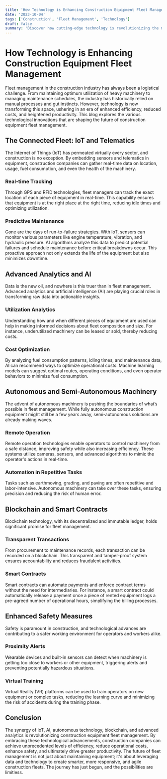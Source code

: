 ```yaml
---
title: 'How Technology is Enhancing Construction Equipment Fleet Management'
date: '2023-10-04'
tags: ['Construction', 'Fleet Management', 'Technology']
draft: false
summary: 'Discover how cutting-edge technology is revolutionizing the management of construction equipment fleets, resulting in increased efficiency, reduced costs, and greater productivity.'
---
```


# How Technology is Enhancing Construction Equipment Fleet Management

Fleet management in the construction industry has always been a logistical challenge. From maintaining optimum utilization of heavy machinery to managing maintenance schedules, the industry has historically relied on manual processes and gut instincts. However, technology is now transforming this space, ushering in an era of enhanced efficiency, reduced costs, and heightened productivity. This blog explores the various technological innovations that are shaping the future of construction equipment fleet management.

## The Connected Fleet: IoT and Telematics

The Internet of Things (IoT) has permeated virtually every sector, and construction is no exception. By embedding sensors and telematics in equipment, construction companies can gather real-time data on location, usage, fuel consumption, and even the health of the machinery.

### Real-time Tracking
Through GPS and RFID technologies, fleet managers can track the exact location of each piece of equipment in real-time. This capability ensures that equipment is at the right place at the right time, reducing idle times and optimizing utilization.

### Predictive Maintenance
Gone are the days of run-to-failure strategies. With IoT, sensors can monitor various parameters like engine temperature, vibration, and hydraulic pressure. AI algorithms analyze this data to predict potential failures and schedule maintenance before critical breakdowns occur. This proactive approach not only extends the life of the equipment but also minimizes downtime.

## Advanced Analytics and AI

Data is the new oil, and nowhere is this truer than in fleet management. Advanced analytics and artificial intelligence (AI) are playing crucial roles in transforming raw data into actionable insights.

### Utilization Analytics
Understanding how and when different pieces of equipment are used can help in making informed decisions about fleet composition and size. For instance, underutilized machinery can be leased or sold, thereby reducing costs.

### Cost Optimization
By analyzing fuel consumption patterns, idling times, and maintenance data, AI can recommend ways to optimize operational costs. Machine learning models can suggest optimal routes, operating conditions, and even operator behaviors to minimize fuel consumption.

## Autonomous and Semi-Autonomous Machinery

The advent of autonomous machinery is pushing the boundaries of what’s possible in fleet management. While fully autonomous construction equipment might still be a few years away, semi-autonomous solutions are already making waves.

### Remote Operation
Remote operation technologies enable operators to control machinery from a safe distance, improving safety while also increasing efficiency. These systems utilize cameras, sensors, and advanced algorithms to mimic the operator's actions in real-time.

### Automation in Repetitive Tasks
Tasks such as earthmoving, grading, and paving are often repetitive and labor-intensive. Autonomous machinery can take over these tasks, ensuring precision and reducing the risk of human error.

## Blockchain and Smart Contracts

Blockchain technology, with its decentralized and immutable ledger, holds significant promise for fleet management.

### Transparent Transactions
From procurement to maintenance records, each transaction can be recorded on a blockchain. This transparent and tamper-proof system ensures accountability and reduces fraudulent activities.

### Smart Contracts
Smart contracts can automate payments and enforce contract terms without the need for intermediaries. For instance, a smart contract could automatically release a payment once a piece of rented equipment logs a pre-agreed number of operational hours, simplifying the billing processes.

## Enhanced Safety Measures

Safety is paramount in construction, and technological advances are contributing to a safer working environment for operators and workers alike.

### Proximity Alerts
Wearable devices and built-in sensors can detect when machinery is getting too close to workers or other equipment, triggering alerts and preventing potentially hazardous situations.

### Virtual Training
Virtual Reality (VR) platforms can be used to train operators on new equipment or complex tasks, reducing the learning curve and minimizing the risk of accidents during the training phase.

## Conclusion

The synergy of IoT, AI, autonomous technology, blockchain, and advanced analytics is revolutionizing construction equipment fleet management. By embracing these technological advancements, construction companies can achieve unprecedented levels of efficiency, reduce operational costs, enhance safety, and ultimately drive greater productivity. The future of fleet management is not just about maintaining equipment; it's about leveraging data and technology to create smarter, more responsive, and agile construction fleets. The journey has just begun, and the possibilities are limitless.